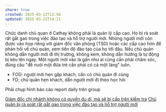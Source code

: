 ```yaml
---
share: true
created: 2025-03-22T13:56
updated: 2025-03-22T14:21
---
```

Chức danh chủ quan ở Cathay không phải là quản lý cấp cao. Họ bị rà soát rất gắt gao trong việc đào tạo và hỗ trợ người mới. Những người mới còn được vào họp riêng với giám đốc văn phòng (TSD) hoặc các cấp cao hơn để phản hồi về chủ quản, xem tiến độ đào tạo của họ tới đâu. Nếu chủ quản không dẫn người mới đi thị trường, không kèm, không dẫn hướng là tự động bị kêu lên ngay. Một người mới vào là gần như ai cũng cần phải chăm sóc, đúng câu "để nuôi một đứa trẻ cần phải có cả một làng" luôn.

- FOD: người mới hẹn gặp khách, cần có chủ quản đi cùng 
- FD: chủ quản hẹn khách, dẫn người mới đi theo học hỏi 

Phải chụp hình báo cáo report daily trên group

[Giám đốc chi nhánh không có quyền du di, mà sẽ bị cấp trên kiểm tra](./Gi%C3%A1m%20%C4%91%E1%BB%91c%20chi%20nh%C3%A1nh%20kh%C3%B4ng%20c%C3%B3%20quy%E1%BB%81n%20du%20di,%20m%C3%A0%20s%E1%BA%BD%20b%E1%BB%8B%20c%E1%BA%A5p%20tr%C3%AAn%20ki%E1%BB%83m%20tra.md)
[Chủ quản bị rà soát rất gắt gao trong việc đào tạo và hỗ trợ người mới](Ch%E1%BB%A7%20qu%E1%BA%A3n%20b%E1%BB%8B%20r%C3%A0%20so%C3%A1t%20r%E1%BA%A5t%20g%E1%BA%AFt%20gao%20trong%20vi%E1%BB%87c%20%C4%91%C3%A0o%20t%E1%BA%A1o%20v%C3%A0%20h%E1%BB%97%20tr%E1%BB%A3%20ng%C6%B0%E1%BB%9Di%20m%E1%BB%9Bi.md)